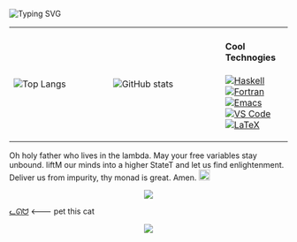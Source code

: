 ![Typing SVG](https://readme-typing-svg.demolab.com/?color=74c7ec&duration=1&pause=10000&font=Allerta+Stencil&size=30&lines=Hello+there)

<div align="center">
<table>
<tr>
<td>

![Top Langs](https://github-readme-stats.vercel.app/api/top-langs/?username=Froxwin&theme=catppuccin_mocha&layout=compact&hide=css,html)

</td>
<td>

![GitHub stats](https://github-readme-stats.vercel.app/api?username=Froxwin&theme=catppuccin_mocha&show_icons=true&count_private=true&include_all_commits=true)

</td>
<td width="24%">

#### Cool Technogies

[![Haskell](https://img.shields.io/badge/Haskell-5e5086?style=for-the-badge&logo=haskell&logoColor=white)](https://www.haskell.org/)
[![Fortran](https://img.shields.io/badge/Fortran-%23734F96.svg?style=for-the-badge&logo=fortran&logoColor=white)](https://fortran-lang.org/en/)
[![Emacs](https://img.shields.io/badge/Emacs-%237F5AB6.svg?&style=for-the-badge&logo=gnu-emacs&logoColor=white)](https://www.gnu.org/software/emacs/)
[![VS Code](https://img.shields.io/badge/VSCode-0078D4?style=for-the-badge&logo=visual%20studio%20code&logoColor=white)](https://code.visualstudio.com/)
[![LaTeX](https://img.shields.io/badge/latex-%23008080.svg?style=for-the-badge&logo=latex&logoColor=white)](https://www.latex-project.org/)

</td>
</tr>
</table>
</div>

Oh holy father who lives in the lambda. May your free variables stay unbound. liftM our minds into a higher StateT and let us find enlightenment. Deliver us from impurity, thy monad is great. Amen.
<img src="https://cdn.discordapp.com/emojis/973571474982051860.webp?size=128&quality=lossless" alt="drawing" width="20"/>

<div align="center">

![](https://count.chiya.dev/get/@Froxwin?theme=rule34)

</div>

[ᓚᘏᗢ](https://froxwin.github.io/) <--- pet this cat

<p align="center"><img src="https://raw.githubusercontent.com/catppuccin/catppuccin/main/assets/footers/gray0_ctp_on_line.svg?sanitize=true" /></p>
